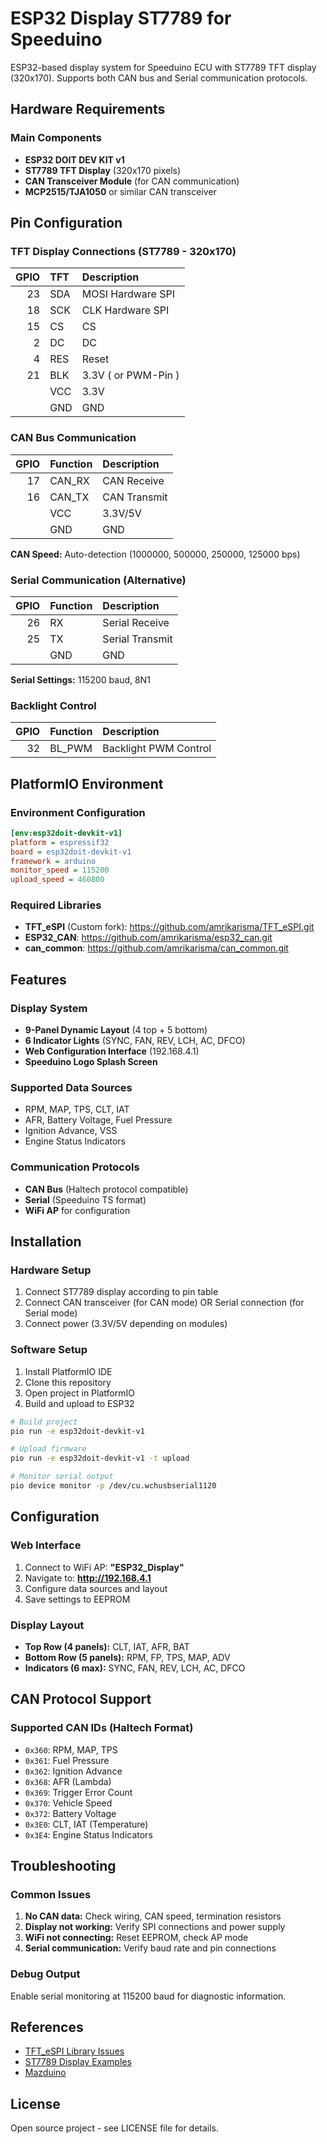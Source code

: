 # ESP32 Display ST7789 for Speeduino

ESP32-based display system for Speeduino ECU with ST7789 TFT display (320x170). Supports both CAN bus and Serial communication protocols.

## Hardware Requirements

### Main Components
- **ESP32 DOIT DEV KIT v1** 
- **ST7789 TFT Display** (320x170 pixels)
- **CAN Transceiver Module** (for CAN communication)
- **MCP2515/TJA1050** or similar CAN transceiver

## Pin Configuration

### TFT Display Connections (ST7789 - 320x170)

| GPIO | TFT   | Description         |
| ---: | :---- | :------------------ |
| 23   | SDA   | MOSI Hardware SPI   |
| 18   | SCK   | CLK  Hardware SPI   |
| 15   | CS    | CS                  |
|  2   | DC    | DC                  |
|  4   | RES   | Reset               |
| 21   | BLK   | 3.3V ( or PWM-Pin ) |
|      | VCC   | 3.3V                |
|      | GND   | GND                 |

### CAN Bus Communication

| GPIO | Function | Description           |
| ---: | :------- | :-------------------- |
| 17   | CAN_RX   | CAN Receive           |
| 16   | CAN_TX   | CAN Transmit          |
|      | VCC      | 3.3V/5V               |
|      | GND      | GND                   |

**CAN Speed:** Auto-detection (1000000, 500000, 250000, 125000 bps)

### Serial Communication (Alternative)

| GPIO | Function | Description           |
| ---: | :------- | :-------------------- |
| 26   | RX       | Serial Receive        |
| 25   | TX       | Serial Transmit       |
|      | GND      | GND                   |

**Serial Settings:** 115200 baud, 8N1

### Backlight Control

| GPIO | Function | Description           |
| ---: | :------- | :-------------------- |
| 32   | BL_PWM   | Backlight PWM Control |

## PlatformIO Environment

### Environment Configuration
```ini
[env:esp32doit-devkit-v1]
platform = espressif32
board = esp32doit-devkit-v1
framework = arduino
monitor_speed = 115200
upload_speed = 460800
```

### Required Libraries
- **TFT_eSPI** (Custom fork): https://github.com/amrikarisma/TFT_eSPI.git
- **ESP32_CAN**: https://github.com/amrikarisma/esp32_can.git  
- **can_common**: https://github.com/amrikarisma/can_common.git

## Features

### Display System
- **9-Panel Dynamic Layout** (4 top + 5 bottom)
- **6 Indicator Lights** (SYNC, FAN, REV, LCH, AC, DFCO)
- **Web Configuration Interface** (192.168.4.1)
- **Speeduino Logo Splash Screen**

### Supported Data Sources
- RPM, MAP, TPS, CLT, IAT
- AFR, Battery Voltage, Fuel Pressure
- Ignition Advance, VSS
- Engine Status Indicators

### Communication Protocols
- **CAN Bus** (Haltech protocol compatible)
- **Serial** (Speeduino TS format)
- **WiFi AP** for configuration

## Installation

### Hardware Setup
1. Connect ST7789 display according to pin table
2. Connect CAN transceiver (for CAN mode) OR Serial connection (for Serial mode)
3. Connect power (3.3V/5V depending on modules)

### Software Setup
1. Install PlatformIO IDE
2. Clone this repository
3. Open project in PlatformIO
4. Build and upload to ESP32

```bash
# Build project
pio run -e esp32doit-devkit-v1

# Upload firmware
pio run -e esp32doit-devkit-v1 -t upload

# Monitor serial output
pio device monitor -p /dev/cu.wchusbserial1120
```

## Configuration

### Web Interface
1. Connect to WiFi AP: **"ESP32_Display"**
2. Navigate to: **http://192.168.4.1**
3. Configure data sources and layout
4. Save settings to EEPROM

### Display Layout
- **Top Row (4 panels):** CLT, IAT, AFR, BAT
- **Bottom Row (5 panels):** RPM, FP, TPS, MAP, ADV
- **Indicators (6 max):** SYNC, FAN, REV, LCH, AC, DFCO

## CAN Protocol Support

### Supported CAN IDs (Haltech Format)
- `0x360`: RPM, MAP, TPS
- `0x361`: Fuel Pressure
- `0x362`: Ignition Advance
- `0x368`: AFR (Lambda)
- `0x369`: Trigger Error Count
- `0x370`: Vehicle Speed
- `0x372`: Battery Voltage
- `0x3E0`: CLT, IAT (Temperature)
- `0x3E4`: Engine Status Indicators

## Troubleshooting

### Common Issues
1. **No CAN data:** Check wiring, CAN speed, termination resistors
2. **Display not working:** Verify SPI connections and power supply
3. **WiFi not connecting:** Reset EEPROM, check AP mode
4. **Serial communication:** Verify baud rate and pin connections

### Debug Output
Enable serial monitoring at 115200 baud for diagnostic information.

## References

- [TFT_eSPI Library Issues](https://github.com/Bodmer/TFT_eSPI/issues/3384#issuecomment-2211470238)
- [ST7789 Display Examples](https://github.com/mboehmerm/Three-IPS-Displays-with-ST7789-170x320-240x280-240x320/tree/main/ESP32_C3)
- [Mazduino](https://www.mazduino.com/)

## License

Open source project - see LICENSE file for details.
